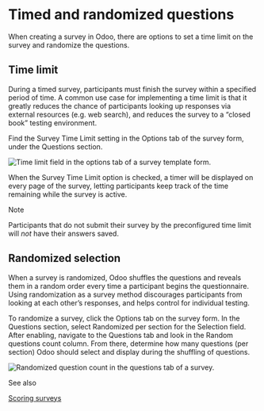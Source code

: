 # Timed and randomized questions

When creating a survey in Odoo, there are options to set a time limit on the
survey and randomize the questions.

## Time limit

During a timed survey, participants must finish the survey within a specified
period of time. A common use case for implementing a time limit is that it
greatly reduces the chance of participants looking up responses via external
resources (e.g. web search), and reduces the survey to a “closed book” testing
environment.

Find the Survey Time Limit setting in the Options tab of the survey form,
under the Questions section.

![Time limit field in the options tab of a survey template
form.](../../../_images/time-limit.png)

When the Survey Time Limit option is checked, a timer will be displayed on
every page of the survey, letting participants keep track of the time
remaining while the survey is active.

Note

Participants that do not submit their survey by the preconfigured time limit
will _not_ have their answers saved.

## Randomized selection

When a survey is randomized, Odoo shuffles the questions and reveals them in a
random order every time a participant begins the questionnaire. Using
randomization as a survey method discourages participants from looking at each
other’s responses, and helps control for individual testing.

To randomize a survey, click the Options tab on the survey form. In the
Questions section, select Randomized per section for the Selection field.
After enabling, navigate to the Questions tab and look in the Random questions
count column. From there, determine how many questions (per section) Odoo
should select and display during the shuffling of questions.

![Randomized question count in the questions tab of a
survey.](../../../_images/random-questions.png)

See also

[Scoring surveys](scoring.html)

